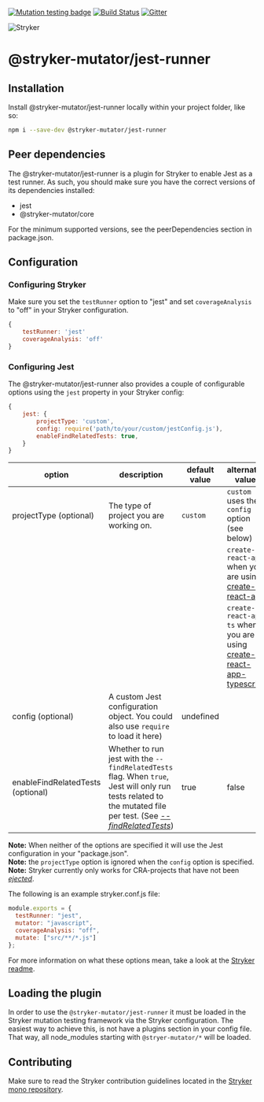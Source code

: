 [![Mutation testing badge](https://img.shields.io/endpoint?style=flat&url=https%3A%2F%2Fbadge-api.stryker-mutator.io%2Fgithub.com%2Fstryker-mutator%2Fstryker%2Fmaster%3Fmodule%3Djest-runner)](https://dashboard.stryker-mutator.io/reports/github.com/stryker-mutator/stryker/master?module=jest-runner)
[![Build Status](https://github.com/stryker-mutator/stryker/workflows/CI/badge.svg)](https://github.com/stryker-mutator/stryker/actions?query=workflow%3ACI+branch%3Amaster)
[![Gitter](https://badges.gitter.im/stryker-mutator/stryker.svg)](https://gitter.im/stryker-mutator/stryker?utm_source=badge&utm_medium=badge&utm_campaign=pr-badge)

![Stryker](https://github.com/stryker-mutator/stryker/raw/master/stryker-80x80.png)

# @stryker-mutator/jest-runner

## Installation
Install @stryker-mutator/jest-runner locally within your project folder, like so:

```bash
npm i --save-dev @stryker-mutator/jest-runner
```

## Peer dependencies
The @stryker-mutator/jest-runner is a plugin for Stryker to enable Jest as a test runner. As such, you should make sure you have the correct versions of its dependencies installed:

- jest
- @stryker-mutator/core

For the minimum supported versions, see the peerDependencies section in package.json.

## Configuration

### Configuring Stryker
Make sure you set the `testRunner` option to "jest" and set `coverageAnalysis` to "off" in your Stryker configuration.

```javascript
{
    testRunner: 'jest'
    coverageAnalysis: 'off'
}
```

### Configuring Jest
The @stryker-mutator/jest-runner also provides a couple of configurable options using the `jest` property in your Stryker config:

```javascript
{
    jest: {
        projectType: 'custom',
        config: require('path/to/your/custom/jestConfig.js'),
        enableFindRelatedTests: true,
    }
}
```

| option | description | default value | alternative values |
|----|----|----|---|
| projectType (optional) | The type of project you are working on. | `custom` | `custom` uses the `config` option (see below)|
| | | | `create-react-app` when you are using [create-react-app](https://github.com/facebook/create-react-app) |
| | | | `create-react-app-ts` when you are using [create-react-app-typescript](https://github.com/wmonk/create-react-app-typescript) |
| config (optional) | A custom Jest configuration object. You could also use `require` to load it here) | undefined | |
| enableFindRelatedTests (optional) | Whether to run jest with the `--findRelatedTests` flag. When `true`, Jest will only run tests related to the mutated file per test. (See [_--findRelatedTests_](https://jestjs.io/docs/en/cli.html#findrelatedtests-spaceseparatedlistofsourcefiles))  | true | false |

**Note:** When neither of the options are specified it will use the Jest configuration in your "package.json". \
**Note:** the `projectType` option is ignored when the `config` option is specified.
**Note:** Stryker currently only works for CRA-projects that have not been [_ejected_](https://github.com/facebook/create-react-app/blob/master/packages/react-scripts/template/README.md#npm-run-eject).

The following is an example stryker.conf.js file:

```javascript
module.exports = {
  testRunner: "jest",
  mutator: "javascript",
  coverageAnalysis: "off",
  mutate: ["src/**/*.js"]
};
```

For more information on what these options mean, take a look at the [Stryker readme](https://github.com/stryker-mutator/stryker/blob/master/packages/core/README.md#available-options).

## Loading the plugin
In order to use the `@stryker-mutator/jest-runner` it must be loaded in the Stryker mutation testing framework via the Stryker configuration. The easiest way to achieve this, is not have a plugins section in your config file. That way, all node_modules starting with `@stryer-mutator/*` will be loaded.

## Contributing
Make sure to read the Stryker contribution guidelines located in the [Stryker mono repository](https://github.com/stryker-mutator/stryker/blob/master/CONTRIBUTING.md).
